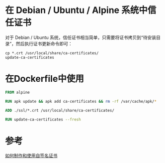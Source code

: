 # 在 Debian / Ubuntu / Alpine 系统中信任证书

对于 Debian / Ubuntu 系统，信任证书相当简单，只需要将证书拷贝到“待安装目录”，然后执行证书更新命令即可：

```shell
cp *.crt /usr/local/share/ca-certificates/
update-ca-certificates
```

# 在Dockerfile中使用

```dockerfile
FROM alpine

RUN apk update && apk add ca-certificates && rm -rf /var/cache/apk/*

ADD ./ssl/*.crt /usr/local/share/ca-certificates/

RUN update-ca-certificates --fresh
```

# 参考

[如何制作和使用自签名证书](https://soulteary.com/2021/02/06/how-to-make-and-use-a-self-signed-certificate.html#%E5%86%99%E5%9C%A8%E5%89%8D%E9%9D%A2)
